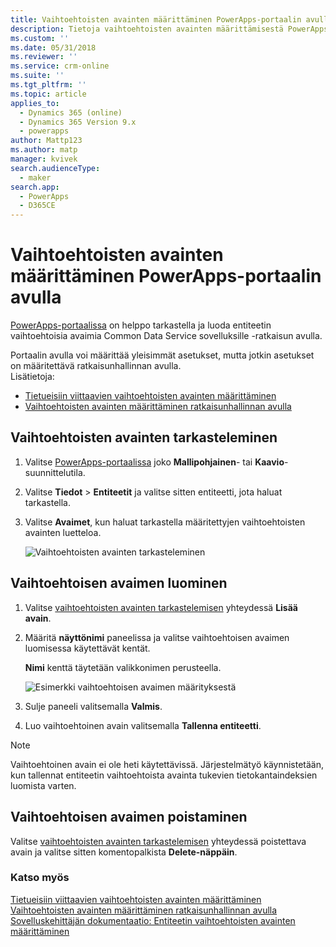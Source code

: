 ```yaml
---
title: Vaihtoehtoisten avainten määrittäminen PowerApps-portaalin avulla | MicrosoftDocs
description: Tietoja vaihtoehtoisten avainten määrittämisestä PowerApps-portaalin avulla
ms.custom: ''
ms.date: 05/31/2018
ms.reviewer: ''
ms.service: crm-online
ms.suite: ''
ms.tgt_pltfrm: ''
ms.topic: article
applies_to:
  - Dynamics 365 (online)
  - Dynamics 365 Version 9.x
  - powerapps
author: Mattp123
ms.author: matp
manager: kvivek
search.audienceType:
  - maker
search.app:
  - PowerApps
  - D365CE
---
```

# <a name="define-alternate-keys-using-powerapps-portal"></a>Vaihtoehtoisten avainten määrittäminen PowerApps-portaalin avulla

[PowerApps-portaalissa](https://web.powerapps.com/?utm_source=padocs&utm_medium=linkinadoc&utm_campaign=referralsfromdoc) on helppo tarkastella ja luoda entiteetin vaihtoehtoisia avaimia Common Data Service sovelluksille -ratkaisun avulla.

Portaalin avulla voi määrittää yleisimmät asetukset, mutta jotkin asetukset on määritettävä ratkaisunhallinnan avulla. <br />Lisätietoja: 
- [Tietueisiin viittaavien vaihtoehtoisten avainten määrittäminen](define-alternate-keys-reference-records.md)
- [Vaihtoehtoisten avainten määrittäminen ratkaisunhallinnan avulla](define-alternate-keys-solution-explorer.md)

## <a name="view-alternate-keys"></a>Vaihtoehtoisten avainten tarkasteleminen

1. Valitse [PowerApps-portaalissa](https://web.powerapps.com/?utm_source=padocs&utm_medium=linkinadoc&utm_campaign=referralsfromdoc) joko **Mallipohjainen**- tai **Kaavio**-suunnittelutila.
2. Valitse **Tiedot** > **Entiteetit** ja valitse sitten entiteetti, jota haluat tarkastella.
3. Valitse **Avaimet**, kun haluat tarkastella määritettyjen vaihtoehtoisten avainten luetteloa.

    ![Vaihtoehtoisten avainten tarkasteleminen](media/view-alternate-keys-portal.png)

## <a name="create-an-alternate-key"></a>Vaihtoehtoisen avaimen luominen

1. Valitse [vaihtoehtoisten avainten tarkastelemisen](#view-alternate-keys) yhteydessä **Lisää avain**.
2. Määritä **näyttönimi** paneelissa ja valitse vaihtoehtoisen avaimen luomisessa käytettävät kentät.

    **Nimi** kenttä täytetään valikkonimen perusteella.

    ![Esimerkki vaihtoehtoisen avaimen määrityksestä](media/alternate-key-account-number-sic-code.png)

1. Sulje paneeli valitsemalla **Valmis**.
2. Luo vaihtoehtoinen avain valitsemalla **Tallenna entiteetti**.

> [!NOTE]
> Vaihtoehtoinen avain ei ole heti käytettävissä. Järjestelmätyö käynnistetään, kun tallennat entiteetin vaihtoehtoista avainta tukevien tietokantaindeksien luomista varten.

## <a name="delete-an-alternate-key"></a>Vaihtoehtoisen avaimen poistaminen

Valitse [vaihtoehtoisten avainten tarkastelemisen](#view-alternate-keys) yhteydessä poistettava avain ja valitse sitten komentopalkista **Delete-näppäin**.

### <a name="see-also"></a>Katso myös

[Tietueisiin viittaavien vaihtoehtoisten avainten määrittäminen](define-alternate-keys-reference-records.md)<br />
[Vaihtoehtoisten avainten määrittäminen ratkaisunhallinnan avulla](define-alternate-keys-solution-explorer.md)<br />
[Sovelluskehittäjän dokumentaatio: Entiteetin vaihtoehtoisten avainten määrittäminen](/dynamics365/customer-engagement/developer/define-alternate-keys-entity)
